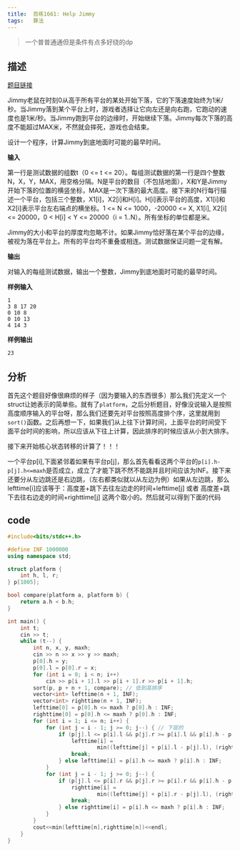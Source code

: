 ```yaml
---
title:  百练1661: Help Jimmy 
tags:	算法
---
```


> 一个普普通通但是条件有点多好绕的dp

## 描述 

[题目链接](http://bailian.openjudge.cn/practice/1661)

Jimmy老鼠在时刻0从高于所有平台的某处开始下落，它的下落速度始终为1米/秒。当Jimmy落到某个平台上时，游戏者选择让它向左还是向右跑，它跑动的速度也是1米/秒。当Jimmy跑到平台的边缘时，开始继续下落。Jimmy每次下落的高度不能超过MAX米，不然就会摔死，游戏也会结束。

设计一个程序，计算Jimmy到底地面时可能的最早时间。

**输入**

第一行是测试数据的组数t（0 <= t <= 20）。每组测试数据的第一行是四个整数N，X，Y，MAX，用空格分隔。N是平台的数目（不包括地面），X和Y是Jimmy开始下落的位置的横竖坐标，MAX是一次下落的最大高度。接下来的N行每行描述一个平台，包括三个整数，X1[i]，X2[i]和H[i]。H[i]表示平台的高度，X1[i]和X2[i]表示平台左右端点的横坐标。1 <= N <= 1000，-20000 <= X, X1[i], X2[i] <= 20000，0 < H[i] < Y <= 20000（i = 1..N）。所有坐标的单位都是米。

Jimmy的大小和平台的厚度均忽略不计。如果Jimmy恰好落在某个平台的边缘，被视为落在平台上。所有的平台均不重叠或相连。测试数据保证问题一定有解。

**输出**

对输入的每组测试数据，输出一个整数，Jimmy到底地面时可能的最早时间。

**样例输入**

```
1
3 8 17 20
0 10 8
0 10 13
4 14 3
```

**样例输出**

```
23
```
## 分析

首先这个题目好像很麻烦的样子（因为要输入的东西很多）那么我们先定义一个struct让她表示的简单些。就有了`platform`，之后分析题目，好像没说输入是按照高度顺序输入的平台呀，那么我们还要先对平台按照高度排个序，这里就用到`sort()`函数。之后再想一下，如果我们从上往下计算时间，上面平台的时间受下面平台时间的影响，所以应该从下往上计算，因此排序的时候应该从小到大排序。

接下来开始核心状态转移的计算了！！！

一个平台p[i],下面紧邻着如果有平台p[j]，那么首先看看这两个平台的`p[i].h-p[j].h<=maxh`是否成立，成立了才能下跳不然不能跳并且时间应该为INF。接下来还要分从左边跳还是右边跳，（左右都类似就以从左边为例）如果从左边跳，那么lefttime[i]应该等于：高度差+跳下去往左边走的时间+lefttime[j] 或者 高度差+跳下去往右边走的时间+righttime[j] 这两个取小的。然后就可以得到下面的代码

## code

```c++
#include<bits/stdc++.h>

#define INF 1000000
using namespace std;

struct platform {
    int h, l, r;
} p[1005];

bool compare(platform a, platform b) {
    return a.h < b.h;
}

int main() {
    int t;
    cin >> t;
    while (t--) {
        int n, x, y, maxh;
        cin >> n >> x >> y >> maxh;
        p[0].h = y;
        p[0].l = p[0].r = x;
        for (int i = 0; i < n; i++)
            cin >> p[i + 1].l >> p[i + 1].r >> p[i + 1].h;
        sort(p, p + n + 1, compare); // 低到高排序
        vector<int> lefttime(n + 1, INF);
        vector<int> righttime(n + 1, INF);
        lefttime[0] = p[0].h <= maxh ? p[0].h : INF;
        righttime[0] = p[0].h <= maxh ? p[0].h : INF;
        for (int i = 1; i <= n; i++) {
            for (int j = i - 1; j >= 0; j--) { // 下层的
                if (p[j].l <= p[i].l && p[j].r >= p[i].l && p[i].h - p[j].h <= maxh) {
                    lefttime[i] =
                            min((lefttime[j] + p[i].l - p[j].l), (righttime[j] + p[j].r - p[i].l)) + p[i].h - p[j].h;
                    break;
                } else lefttime[i] = p[i].h <= maxh ? p[i].h : INF;
            }
            for (int j = i - 1; j >= 0; j--) {
                if (p[j].l <= p[i].r && p[j].r >= p[i].r && p[i].h - p[j].h <= maxh) {
                    righttime[i] =
                            min((lefttime[j] + p[i].r - p[j].l), (righttime[j] + p[j].r - p[i].r)) + p[i].h - p[j].h;
                    break;
                } else righttime[i] = p[i].h <= maxh ? p[i].h : INF;
            }
        }
        cout<<min(lefttime[n],righttime[n])<<endl;
    }
}
```
